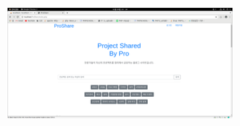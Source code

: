 ![screenshot_20171221-151714](https://github.com/hackorKR/PHP-proshare-community/blob/master/images/01_main.png)
